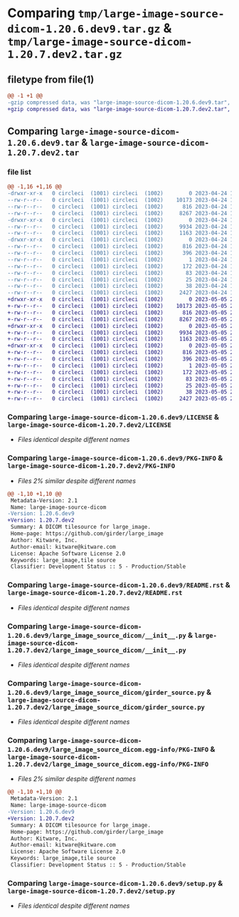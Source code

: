 # Comparing `tmp/large-image-source-dicom-1.20.6.dev9.tar.gz` & `tmp/large-image-source-dicom-1.20.7.dev2.tar.gz`

## filetype from file(1)

```diff
@@ -1 +1 @@
-gzip compressed data, was "large-image-source-dicom-1.20.6.dev9.tar", last modified: Mon Apr 24 18:03:46 2023, max compression
+gzip compressed data, was "large-image-source-dicom-1.20.7.dev2.tar", last modified: Fri May  5 20:00:53 2023, max compression
```

## Comparing `large-image-source-dicom-1.20.6.dev9.tar` & `large-image-source-dicom-1.20.7.dev2.tar`

### file list

```diff
@@ -1,16 +1,16 @@
-drwxr-xr-x   0 circleci  (1001) circleci  (1002)        0 2023-04-24 18:03:46.588360 large-image-source-dicom-1.20.6.dev9/
--rw-r--r--   0 circleci  (1001) circleci  (1002)    10173 2023-04-24 18:03:46.000000 large-image-source-dicom-1.20.6.dev9/LICENSE
--rw-r--r--   0 circleci  (1001) circleci  (1002)      816 2023-04-24 18:03:46.588360 large-image-source-dicom-1.20.6.dev9/PKG-INFO
--rw-r--r--   0 circleci  (1001) circleci  (1002)     8267 2023-04-24 18:03:46.000000 large-image-source-dicom-1.20.6.dev9/README.rst
-drwxr-xr-x   0 circleci  (1001) circleci  (1002)        0 2023-04-24 18:03:46.584360 large-image-source-dicom-1.20.6.dev9/large_image_source_dicom/
--rw-r--r--   0 circleci  (1001) circleci  (1002)     9934 2023-04-24 18:02:52.000000 large-image-source-dicom-1.20.6.dev9/large_image_source_dicom/__init__.py
--rw-r--r--   0 circleci  (1001) circleci  (1002)     1163 2023-04-24 18:02:52.000000 large-image-source-dicom-1.20.6.dev9/large_image_source_dicom/girder_source.py
-drwxr-xr-x   0 circleci  (1001) circleci  (1002)        0 2023-04-24 18:03:46.588360 large-image-source-dicom-1.20.6.dev9/large_image_source_dicom.egg-info/
--rw-r--r--   0 circleci  (1001) circleci  (1002)      816 2023-04-24 18:03:46.000000 large-image-source-dicom-1.20.6.dev9/large_image_source_dicom.egg-info/PKG-INFO
--rw-r--r--   0 circleci  (1001) circleci  (1002)      396 2023-04-24 18:03:46.000000 large-image-source-dicom-1.20.6.dev9/large_image_source_dicom.egg-info/SOURCES.txt
--rw-r--r--   0 circleci  (1001) circleci  (1002)        1 2023-04-24 18:03:46.000000 large-image-source-dicom-1.20.6.dev9/large_image_source_dicom.egg-info/dependency_links.txt
--rw-r--r--   0 circleci  (1001) circleci  (1002)      172 2023-04-24 18:03:46.000000 large-image-source-dicom-1.20.6.dev9/large_image_source_dicom.egg-info/entry_points.txt
--rw-r--r--   0 circleci  (1001) circleci  (1002)       83 2023-04-24 18:03:46.000000 large-image-source-dicom-1.20.6.dev9/large_image_source_dicom.egg-info/requires.txt
--rw-r--r--   0 circleci  (1001) circleci  (1002)       25 2023-04-24 18:03:46.000000 large-image-source-dicom-1.20.6.dev9/large_image_source_dicom.egg-info/top_level.txt
--rw-r--r--   0 circleci  (1001) circleci  (1002)       38 2023-04-24 18:03:46.588360 large-image-source-dicom-1.20.6.dev9/setup.cfg
--rw-r--r--   0 circleci  (1001) circleci  (1002)     2427 2023-04-24 18:02:52.000000 large-image-source-dicom-1.20.6.dev9/setup.py
+drwxr-xr-x   0 circleci  (1001) circleci  (1002)        0 2023-05-05 20:00:53.805203 large-image-source-dicom-1.20.7.dev2/
+-rw-r--r--   0 circleci  (1001) circleci  (1002)    10173 2023-05-05 20:00:53.000000 large-image-source-dicom-1.20.7.dev2/LICENSE
+-rw-r--r--   0 circleci  (1001) circleci  (1002)      816 2023-05-05 20:00:53.805203 large-image-source-dicom-1.20.7.dev2/PKG-INFO
+-rw-r--r--   0 circleci  (1001) circleci  (1002)     8267 2023-05-05 20:00:53.000000 large-image-source-dicom-1.20.7.dev2/README.rst
+drwxr-xr-x   0 circleci  (1001) circleci  (1002)        0 2023-05-05 20:00:53.805203 large-image-source-dicom-1.20.7.dev2/large_image_source_dicom/
+-rw-r--r--   0 circleci  (1001) circleci  (1002)     9934 2023-05-05 20:00:01.000000 large-image-source-dicom-1.20.7.dev2/large_image_source_dicom/__init__.py
+-rw-r--r--   0 circleci  (1001) circleci  (1002)     1163 2023-05-05 20:00:01.000000 large-image-source-dicom-1.20.7.dev2/large_image_source_dicom/girder_source.py
+drwxr-xr-x   0 circleci  (1001) circleci  (1002)        0 2023-05-05 20:00:53.805203 large-image-source-dicom-1.20.7.dev2/large_image_source_dicom.egg-info/
+-rw-r--r--   0 circleci  (1001) circleci  (1002)      816 2023-05-05 20:00:53.000000 large-image-source-dicom-1.20.7.dev2/large_image_source_dicom.egg-info/PKG-INFO
+-rw-r--r--   0 circleci  (1001) circleci  (1002)      396 2023-05-05 20:00:53.000000 large-image-source-dicom-1.20.7.dev2/large_image_source_dicom.egg-info/SOURCES.txt
+-rw-r--r--   0 circleci  (1001) circleci  (1002)        1 2023-05-05 20:00:53.000000 large-image-source-dicom-1.20.7.dev2/large_image_source_dicom.egg-info/dependency_links.txt
+-rw-r--r--   0 circleci  (1001) circleci  (1002)      172 2023-05-05 20:00:53.000000 large-image-source-dicom-1.20.7.dev2/large_image_source_dicom.egg-info/entry_points.txt
+-rw-r--r--   0 circleci  (1001) circleci  (1002)       83 2023-05-05 20:00:53.000000 large-image-source-dicom-1.20.7.dev2/large_image_source_dicom.egg-info/requires.txt
+-rw-r--r--   0 circleci  (1001) circleci  (1002)       25 2023-05-05 20:00:53.000000 large-image-source-dicom-1.20.7.dev2/large_image_source_dicom.egg-info/top_level.txt
+-rw-r--r--   0 circleci  (1001) circleci  (1002)       38 2023-05-05 20:00:53.805203 large-image-source-dicom-1.20.7.dev2/setup.cfg
+-rw-r--r--   0 circleci  (1001) circleci  (1002)     2427 2023-05-05 20:00:01.000000 large-image-source-dicom-1.20.7.dev2/setup.py
```

### Comparing `large-image-source-dicom-1.20.6.dev9/LICENSE` & `large-image-source-dicom-1.20.7.dev2/LICENSE`

 * *Files identical despite different names*

### Comparing `large-image-source-dicom-1.20.6.dev9/PKG-INFO` & `large-image-source-dicom-1.20.7.dev2/PKG-INFO`

 * *Files 2% similar despite different names*

```diff
@@ -1,10 +1,10 @@
 Metadata-Version: 2.1
 Name: large-image-source-dicom
-Version: 1.20.6.dev9
+Version: 1.20.7.dev2
 Summary: A DICOM tilesource for large_image.
 Home-page: https://github.com/girder/large_image
 Author: Kitware, Inc.
 Author-email: kitware@kitware.com
 License: Apache Software License 2.0
 Keywords: large_image,tile source
 Classifier: Development Status :: 5 - Production/Stable
```

### Comparing `large-image-source-dicom-1.20.6.dev9/README.rst` & `large-image-source-dicom-1.20.7.dev2/README.rst`

 * *Files identical despite different names*

### Comparing `large-image-source-dicom-1.20.6.dev9/large_image_source_dicom/__init__.py` & `large-image-source-dicom-1.20.7.dev2/large_image_source_dicom/__init__.py`

 * *Files identical despite different names*

### Comparing `large-image-source-dicom-1.20.6.dev9/large_image_source_dicom/girder_source.py` & `large-image-source-dicom-1.20.7.dev2/large_image_source_dicom/girder_source.py`

 * *Files identical despite different names*

### Comparing `large-image-source-dicom-1.20.6.dev9/large_image_source_dicom.egg-info/PKG-INFO` & `large-image-source-dicom-1.20.7.dev2/large_image_source_dicom.egg-info/PKG-INFO`

 * *Files 2% similar despite different names*

```diff
@@ -1,10 +1,10 @@
 Metadata-Version: 2.1
 Name: large-image-source-dicom
-Version: 1.20.6.dev9
+Version: 1.20.7.dev2
 Summary: A DICOM tilesource for large_image.
 Home-page: https://github.com/girder/large_image
 Author: Kitware, Inc.
 Author-email: kitware@kitware.com
 License: Apache Software License 2.0
 Keywords: large_image,tile source
 Classifier: Development Status :: 5 - Production/Stable
```

### Comparing `large-image-source-dicom-1.20.6.dev9/setup.py` & `large-image-source-dicom-1.20.7.dev2/setup.py`

 * *Files identical despite different names*


